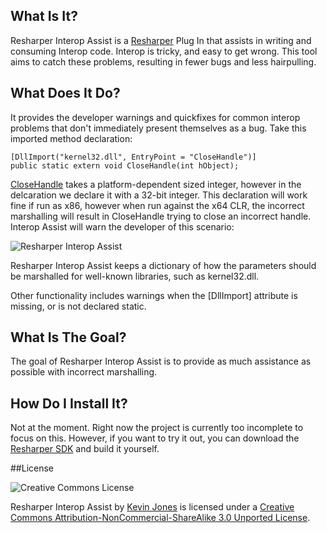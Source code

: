 ## What Is It?
Resharper Interop Assist is a [Resharper](http://www.jetbrains.com/resharper) Plug In that assists in writing and consuming Interop code. Interop is tricky, and easy to get wrong. This tool aims to catch these problems, resulting in fewer bugs and less hairpulling.

## What Does It Do?
It provides the developer warnings and quickfixes for common interop problems that don't immediately present themselves as a bug. Take this imported method declaration:

```
[DllImport("kernel32.dll", EntryPoint = "CloseHandle")]
public static extern void CloseHandle(int hObject);
```

[CloseHandle](http://msdn.microsoft.com/en-us/library/windows/desktop/ms724211.aspx) takes a platform-dependent sized integer, however in the delcaration we declare it with a 32-bit integer. This declaration will work fine if run as x86, however when run against the x64 CLR, the incorrect marshalling will result in CloseHandle trying to close an incorrect handle. Interop Assist will warn the developer of this scenario:

![Resharper Interop Assist](http://vcsjones.files.wordpress.com/2012/05/image.png "Screenshot")

Resharper Interop Assist keeps a dictionary of how the parameters should be marshalled for well-known libraries, such as kernel32.dll.

Other functionality includes warnings when the [DllImport] attribute is missing, or is not declared static.

## What Is The Goal?
The goal of Resharper Interop Assist is to provide as much assistance as possible with incorrect marshalling.

## How Do I Install It?
Not at the moment. Right now the project is currently too incomplete to focus on this. However, if you want to try it out, you can download the [Resharper SDK](http://www.jetbrains.com/resharper/download/) and build it yourself.

##License

![Creative Commons License](http://i.creativecommons.org/l/by-nc-sa/3.0/88x31.png "Creative Commons License")

Resharper Interop Assist by [Kevin Jones](http://vcsjones.com) is licensed under a [Creative Commons Attribution-NonCommercial-ShareAlike 3.0 Unported License](http://creativecommons.org/licenses/by-nc-sa/3.0/).